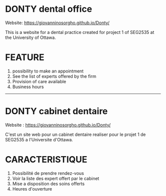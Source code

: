 # DONTY dental office

 Website: https://giovanninosorgho.github.io/Donty/

 This is a website for a dental practice created for project 1 of SEG2535 at the University of Ottawa.

# FEATURE

 1. possibility to make an appointment
 2. See the list of experts offered by the firm
 3. Provision of care available
 4. Business hours


----------


# DONTY cabinet dentaire

Website : https://giovanninosorgho.github.io/Donty/

C'est un site web pour un cabinet dentaire realiser pour le projet 1 de SEG2535  a l'Universite d'Ottawa.

# CARACTERISTIQUE

1. Possibilité de prendre rendez-vous
2. Voir la liste des expert offert par le cabinet
3. Mise a disposition des soins offerts
4. Heures d'ouverture
